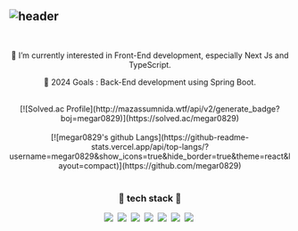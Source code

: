 ![header](https://capsule-render.vercel.app/api?&type=cylinder&color=ffffff&height=50&section=header&text=👋%20Nice,%20to%20meet%20you&desc=,%20I'm%20a%20beginner%20developer%20🐣&fontAlign=34&fontSize=30&fontAlignY=50&fontColor=333333&descSize=20&descAlign=68&descAlignY=53&animation=fadeIn)
---

<br/>

<div align="center">
<p>🌱 I’m currently interested in Front-End development, especially Next Js and TypeScript.</p>
<p>🥅 2024 Goals : Back-End development using Spring Boot.</p>
</div>

<br/>

<div align="center">
[![Solved.ac Profile](http://mazassumnida.wtf/api/v2/generate_badge?boj=megar0829)](https://solved.ac/megar0829) 
</div>

<br/>

<div align="center">
[![megar0829's github Langs](https://github-readme-stats.vercel.app/api/top-langs/?username=megar0829&show_icons=true&hide_border=true&theme=react&layout=compact)](https://github.com/megar0829)
</div>

<br/>

<h3 align="center">📖 tech stack 📖</h3>
<p align="center">
<a><img src="https://img.shields.io/badge/Python-3766AB?style=flat-square&logo=Python&logoColor=white"/></a>&nbsp 
<a><img src="https://img.shields.io/badge/Django-092E20?style=flat-square&logo=Django&logoColor=white"/></a>&nbsp
<a><img src="https://img.shields.io/badge/JavaScript-F7DF1E?style=flat-square&logo=JavaScript&logoColor=white"/></a>&nbsp
<a><img src="https://img.shields.io/badge/Vue.js-4FC08D?style=flat-square&logo=Vue.js&logoColor=white"/></a>&nbsp
<a><img src="https://img.shields.io/badge/React-61DAFB?style=flat-square&logo=React&logoColor=white"/></a>&nbsp
<a><img src="https://img.shields.io/badge/Next.js-000000?style=flat-square&logo=Next.js&logoColor=white"/></a>&nbsp
<a><img src="https://img.shields.io/badge/TypeScript-3178C6?style=flat-square&logo=TypeScript&logoColor=white"/></a>&nbsp
</p>
